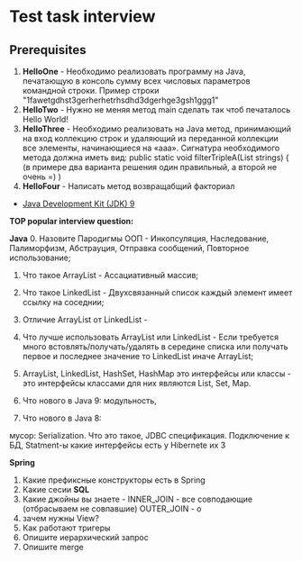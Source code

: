 Test task interview
=========

Prerequisites
-------------
 1)  **HelloOne** - Необходимо реализовать программу на Java, печатающую в консоль сумму всех числовых параметров командной строки. Пример строки "1fawetgdhst3gerherhetrhsdhd3dgerhge3gsh1ggg1"
 2)  **HelloTwo** - Нужно не меняя метод main сделать так чтоб печаталось Hello World!
 3)  **HelloThree** -  Необходимо реализовать на Java метод, принимающий на вход коллекцию строк и удаляющий из переданной коллекции все элементы, начинающиеся на «aaa».
                  Сигнатура необходимого метода должна иметь вид:
                  public static void filterTripleA(List<String> strings) {
                  (в примере два варианта решения один правильный, а второй не очень =) )
 4)  **HelloFour** - Написать метод возвращабщий факториал

* [Java Development Kit (JDK) 9](http://www.oracle.com/technetwork/java/javase/downloads/jdk9-downloads-3848520.html)


**TOP popular interview question:**

**Java**
0. Назовите Пародигмы ООП - Инкопсуляция, Наследование, Палиморфизм, Абстрауция, Отправка сообщений, Повторное использование;
1. Что такое ArrayList -  Ассациативный массив;
2. Что такое LinkedList - Двухсвязанный список каждый элемент имеет ссылку на соседнии;
3. Отличие ArrayList от LinkedList - 
4. Что лучше использовать ArrayList или LinkedList - Если требуется много встовлять/получать/удалять в середине списка или получать первое и последнее значение то LinkedList иначе ArrayList;
5. ArrayList, LinkedList, HashSet, HashMap это интерфейсы или классы - это интерфейсы классами для них являются List, Set, Map.

30. Что нового в Java 9: модульность, 
31. Что нового в Java 8: 

мусор:
Serialization. Что это такое, JDBC спецификация. Подключение к БД, Statment-ы
какие интерфейсы есть у Hibernete их 3 

**Spring**
1. Какие префиксные конструкторы есть в Spring
2. Какие сесии
**SQL**
1. Какие джойны вы знаете - 
INNER_JOIN - все совподающие (отбрасываем не совпавшие)
OUTER_JOIN - о
2. зачем нужны View?
3. Как работают тригеры
4. Опишите иерархический запрос
5. Опишите merge